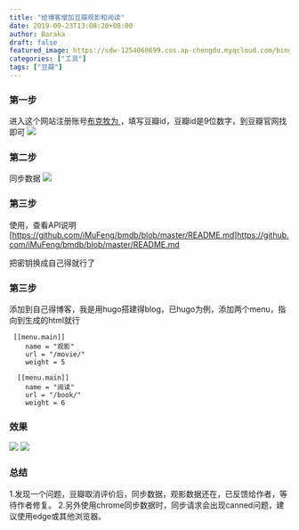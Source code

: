 ```yaml
---
title: "给博客增加豆瓣观影和阅读"
date: 2019-09-23T13:08:20+08:00
author: Baraka
draft: false
featured_image: https://sdw-1254060699.cos.ap-chengdu.myqcloud.com/bing_photos/20190923.jpg
categories: ["工具"]
tags: ["豆瓣"]
---
```


### 第一步
进入这个网站注册账号[布克牧为
](https://bm.weajs.com)，填写豆瓣id，豆瓣id是9位数字，到豆瓣官网找即可
![](https://sdw-1254060699.file.myqcloud.com/blog_img/20190923132706.png)

### 第二步
同步数据
![](https://sdw-1254060699.file.myqcloud.com/blog_img/20190923132828.png)

### 第三步
使用，查看API说明 
[https://github.com/iMuFeng/bmdb/blob/master/README.md]https://github.com/iMuFeng/bmdb/blob/master/README.md

把密钥换成自己得就行了

### 第三步 
添加到自己得博客，我是用hugo搭建得blog，已hugo为例，添加两个menu，指向到生成的html就行
``` 
 [[menu.main]]
    name = "观影"
    url = "/movie/"
    weight = 5

  [[menu.main]]
    name = "阅读"
    url = "/book/"
    weight = 6
```

### 效果
![](https://sdw-1254060699.file.myqcloud.com/blog_img/20190923133902.png)
![](https://sdw-1254060699.file.myqcloud.com/blog_img/20190923133946.png)

### 总结
1.发现一个问题，豆瓣取消评价后，同步数据，观影数据还在，已反馈给作者，等待作者修复。
2.另外使用chrome同步数据时，同步请求会出现canned问题，建议使用edge或其他浏览器。








